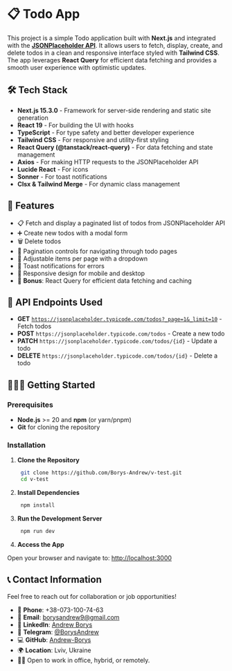 # 📋 Todo App

This project is a simple Todo application built with **Next.js** and integrated with the [**JSONPlaceholder API**](https://jsonplaceholder.typicode.com). It allows users to fetch, display, create, and delete todos in a clean and responsive interface styled with **Tailwind CSS**. The app leverages **React Query** for efficient data fetching and provides a smooth user experience with optimistic updates.

## 🛠️ Tech Stack

- **Next.js 15.3.0** - Framework for server-side rendering and static site generation
- **React 19** - For building the UI with hooks
- **TypeScript** - For type safety and better developer experience
- **Tailwind CSS** - For responsive and utility-first styling
- **React Query (@tanstack/react-query)** - For data fetching and state management
- **Axios** - For making HTTP requests to the JSONPlaceholder API
- **Lucide React** - For icons
- **Sonner** - For toast notifications
- **Clsx & Tailwind Merge** - For dynamic class management

## 🚀 Features

- 📋 Fetch and display a paginated list of todos from JSONPlaceholder API
- ➕ Create new todos with a modal form
- 🗑️ Delete todos
- 🔢 Pagination controls for navigating through todo pages
- 📏 Adjustable items per page with a dropdown
- 🔔 Toast notifications for errors
- 📱 Responsive design for mobile and desktop
- 🌟 **Bonus**: React Query for efficient data fetching and caching

## 📡 API Endpoints Used

- **GET** [`https://jsonplaceholder.typicode.com/todos?_page=1&_limit=10`](https://jsonplaceholder.typicode.com/todos?_page=1&_limit=10) - Fetch todos
- **POST** `https://jsonplaceholder.typicode.com/todos` - Create a new todo
- **PATCH** `https://jsonplaceholder.typicode.com/todos/{id}` - Update a todo
- **DELETE** `https://jsonplaceholder.typicode.com/todos/{id}` - Delete a todo

## 🏃🏼‍♂️ Getting Started

### Prerequisites

- **Node.js** >= 20 and **npm** (or yarn/pnpm)
- **Git** for cloning the repository

### Installation

1. **Clone the Repository**

   ```sh
    git clone https://github.com/Borys-Andrew/v-test.git
    cd v-test
   ```

2. **Install Dependencies**

   ```sh
    npm install
   ```

3. **Run the Development Server**

   ```sh
    npm run dev
   ```

4. **Access the App**

Open your browser and navigate to: [http://localhost:3000](http://localhost:3000)

## 📞 Contact Information

Feel free to reach out for collaboration or job opportunities!

- 📱 **Phone**: +38-073-100-74-63
- 📧 **Email**: [borysandrew9@gmail.com](mailto:borysandrew9@gmail.com)
- 🔗 **LinkedIn**: [Andrew Borys](https://www.linkedin.com/in/andrew-borys-233365200/)
- 💬 **Telegram**: [@BorysAndrew](https://t.me/BorysAndrew)
- 💻 **GitHub**: [Andrew-Borys](https://github.com/Andrew-Borys)
- 🌍 **Location**: Lviv, Ukraine
- 👨‍💻 Open to work in office, hybrid, or remotely.
